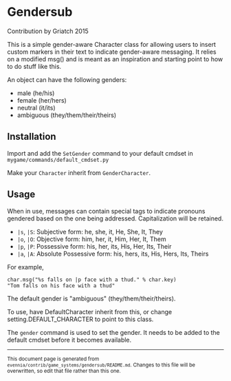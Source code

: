 # Gendersub

Contribution by Griatch 2015

This is a simple gender-aware Character class for allowing users to
insert custom markers in their text to indicate gender-aware
messaging. It relies on a modified msg() and is meant as an
inspiration and starting point to how to do stuff like this.

An object can have the following genders:

- male (he/his)
- female (her/hers)
- neutral (it/its)
- ambiguous (they/them/their/theirs)

## Installation

Import and add the `SetGender` command to your default cmdset in
`mygame/commands/default_cmdset.py`

Make your `Character` inherit from `GenderCharacter`.


## Usage

When in use, messages can contain special tags to indicate pronouns gendered
based on the one being addressed. Capitalization will be retained.

- `|s`, `|S`: Subjective form: he, she, it, He, She, It, They
- `|o`, `|O`: Objective form: him, her, it, Him, Her, It, Them
- `|p`, `|P`: Possessive form: his, her, its, His, Her, Its, Their
- `|a`, `|A`: Absolute Possessive form: his, hers, its, His, Hers, Its, Theirs

For example,

```
char.msg("%s falls on |p face with a thud." % char.key)
"Tom falls on his face with a thud"
```

The default gender is "ambiguous" (they/them/their/theirs).

To use, have DefaultCharacter inherit from this, or change
setting.DEFAULT_CHARACTER to point to this class.

The `gender` command is used to set the gender. It needs to be added to the
default cmdset before it becomes available.



----

<small>This document page is generated from `evennia/contrib/game_systems/gendersub/README.md`. Changes to this
file will be overwritten, so edit that file rather than this one.</small>
